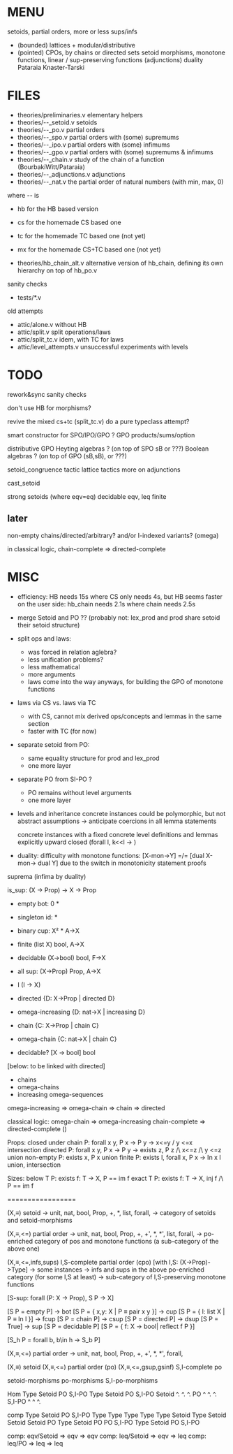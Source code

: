 # MENU

 setoids, partial orders, more or less sups/infs
 - (bounded) lattices + modular/distributive
 - (pointed) CPOs, by chains or directed sets
 setoid morphisms, monotone functions, linear / sup-preserving functions (adjunctions)
 duality
 Pataraia
 Knaster-Tarski

# FILES

- theories/preliminaries.v   elementary helpers
- theories/--_setoid.v          setoids
- theories/--_po.v              partial orders
- theories/--_spo.v             partial orders with (some) supremums
- theories/--_ipo.v             partial orders with (some) infimums
- theories/--_gpo.v             partial orders with (some) supremums & infimums 
- theories/--_chain.v           study of the chain of a function (BourbakiWitt/Pataraia)
- theories/--_adjunctions.v     adjunctions
- theories/--_nat.v             the partial order of natural numbers (with min, max, 0)

where -- is
- hb for the HB based version
- cs for the homemade CS based one
- tc for the homemade TC based one (not yet)
- mx for the homemade CS+TC based one (not yet)

- theories/hb_chain_alt.v      alternative version of hb_chain, defining its own hierarchy on top of hb_po.v

sanity checks
- tests/*.v

old attempts
- attic/alone.v     without HB
- attic/split.v     split operations/laws
- attic/split_tc.v  idem, with TC for laws
- attic/level_attempts.v  unsuccessful experiments with levels

# TODO

rework&sync sanity checks

don't use HB for morphisms?

revive the mixed cs+tc (split_tc.v)
do a pure typeclass attempt?

smart constructor for SPO/IPO/GPO ?
GPO products/sums/option

distributive GPO 
Heyting algebras ? (on top of SPO sB or ???)
Boolean algebras ? (on top of GPO (sB,sB), or ???)

setoid_congruence tactic
lattice tactics
more on adjunctions

cast_setoid

strong setoids (where eqv=eq)
decidable eqv, leq
finite


## later
non-empty chains/directed/arbitrary?
and/or I-indexed variants? (omega)

in classical logic, 
 chain-complete => directed-complete


# MISC

- efficiency: 
  HB needs 15s where CS only needs 4s, 
  but HB seems faster on the user side: hb_chain needs 2.1s where chain needs 2.5s

- merge Setoid and PO ??  (probably not: lex_prod and prod share setoid their setoid structure)

- split ops and laws:
  + was forced in relation aglebra?
  + less unification problems?
  - less mathematical
  - more arguments
  - laws come into the way anyways, for building the GPO of monotone functions

- laws via CS vs. laws via TC
  - with CS, cannot mix derived ops/concepts and lemmas in the same section
  - faster with TC (for now)

- separate setoid from PO:
  + same equality structure for prod and lex_prod
  - one more layer

- separate PO from SI-PO ?
  + PO remains without level arguments
  - one more layer

- levels and inheritance
  concrete instances could be polymorphic, but not abstract assumptions
  -> anticipate coercions in all lemma statements
  
  concrete instances with a fixed concrete level
  definitions and lemmas explicitly upward closed (forall l, k<<l -> )

- duality: difficulty with monotone functions: [X-mon->Y] =/= [dual X-mon-> dual Y] due to the switch in monotonicity statement proofs 



suprema
(infima by duality)

is_sup: (X -> Prop) -> X -> Prop 

- empty                 bot:   0            *
- singleton             id:                 *
- binary                cup:   X²           *     A->X
- finite                      (list X)      bool, A->X
- decidable                   (X->bool)     bool, F->X
- all                   sup:  (X->Prop)     Prop, A->X
- I                           (I -> X)

- directed                    {D: X->Prop | directed D}
- omega-increasing            {D: nat->X  | increasing D}
- chain                       {C: X->Prop | chain C}
- omega-chain                 {C: nat->X  | chain C}

- decidable? [X -> bool]                           bool

[below: to be linked with directed]
- chains
- omega-chains
- increasing omega-sequences


omega-increasing => omega-chain => chain => directed

classical logic: 
  omega-chain => omega-increasing
  chain-complete => directed-complete ()

Props:                                                                                closed under
chain P: forall x y, P x -> P y -> x<=y \/ y <=x                                    intersection
directed P: forall x y, P x -> P y -> exists z, P z /\ x<=z /\ y <=z                union
non-empty P: exists x, P x                                                          union
finite P: exists l, forall x, P x -> In x l                                         union, intersection

Sizes:
below T P: exists f: T -> X, P == im f
exact T P: exists f: T -> X, inj f /\ P == im f


=================

(X,≡) setoid 
 -> unit, nat, bool, Prop, +, *, list, forall, 
 -> category of setoids and setoid-morphisms

(X,≡,<=) partial order
 -> unit, nat, bool, Prop, +, +', *, *', list, forall, 
 -> po-enriched category of pos and monotone functions
    (a sub-category of the above one)

(X,≡,<=,infs,sups) I,S-complete partial order (cpo) [with I,S: (X->Prop)->Type]
 -> some instances
 -> infs and sups in the above po-enriched category (for some I,S at least)
 -> sub-category of I,S-preserving monotone functions


[S-sup: forall (P: X -> Prop), S P -> X]

[S P = empty P]                     -> bot
[S P = { x,y: X | P ≡ pair x y }]   -> cup
[S P = { l: list X | P ≡ In l }]    -> fcup
[S P = chain P]                     -> csup
[S P = directed P]                  -> dsup
[S P = True]                          -> sup
[S P = decidable P] 
[S P = { f: X -> bool| reflect f P }]

[S_h P = forall b, b\in h -> S_b P]








(X,≡,<=) partial order 
 -> unit, nat, bool, Prop, +, +', *, *', forall, 
 



(X,≡) setoid
(X,≡,<=) partial order  (po)
(X,≡,<=,gsup,gsinf) S,I-complete po

setoid-morphisms
po-morphisms
S,I-po-morphisms


Hom    Type Setoid PO S,I-PO
Type        Setoid PO S,I-PO
Setoid        ^.   ^.   ^.
PO            ^    ^.   ^.
S,I-PO        ^    ^    ^.

comp   Type Setoid PO     S,I-PO
Type   Type Type   Type   Type
Setoid Type Setoid Setoid Setoid
PO     Type Setoid PO     PO
S,I-PO Type Setoid PO     S,I-PO

comp: eqv/Setoid => eqv => eqv
comp: leq/Setoid => eqv => leq
comp: leq/PO     => leq => leq

